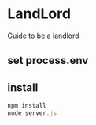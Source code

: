 # LandLord
Guide to be a landlord


## set process.env


## install
```js
npm install
node server.js
```